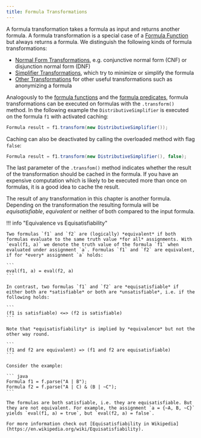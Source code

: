 ```yaml
---
title: Formula Transformations
---
```


A formula transformation takes a formula as input and returns another formula. A formula transformation is a special case of a [Formula Function](../formula-functions) but always returns a formula. We distinguish the following kinds of formula transformations:

- [Normal Form Transformations](normal-form-transformations), e.g. conjunctive normal form (CNF) or disjunction normal form (DNF)
- [Simplifier Transformations](simplifier-transformations), which try to minimize or simplify the formula
- [Other Transformations](other-transformations) for other useful transformations such as anonymizing a formula

Analogously to the [formula functions](../formula-functions) and the [formula predicates](../formula-predicates), formula transformations can be executed on formulas with the `.transform()` method. In the following example the `DistributiveSimplifier` is executed on the formula `f1` with activated caching:

``` java
Formula result = f1.transform(new DistributiveSimplifier());
```

Caching can also be deactivated by calling the overloaded method with flag `false`:

``` java
Formula result = f1.transform(new DistributiveSimplifier(), false);
```

The last parameter of the `.transfom()` method indicates whether the result of the transformation should be cached in the formula. If you have an expensive computation which is likely to be executed more than once on formulas, it is a good idea to cache the result.

The result of any transformation in this chapter is another formula. Depending on the transformation the resulting formula will be *equisatisfiable*, *equivalent* or neither of both compared to the input formula.

!!! info "Equivalence vs Equisatisfiability"

    Two formulas `f1` and `f2` are (logically) *equivalent* if both formulas evaluate to the same truth value *for all* assignments. With `eval(f1, a)` we denote the truth value of the formula `f1` when evaluated under assignment `a`. Formulas `f1` and `f2` are equivalent, if for *every* assignment `a` holds:

    ```
    eval(f1, a) = eval(f2, a)
    ```

    In contrast, two formulas `f1` and `f2` are *equisatisfiable* if either both are *satisfiable* or both are *unsatisfiable*, i.e. if the following holds:

    ```
    (f1 is satisfiable) <=> (f2 is satisfiable)
    ```

    Note that *equisatisfiability* is implied by *equivalence* but not the other way round.

    ```
    (f1 and f2 are equivalent) => (f1 and f2 are equisatisfiable)
    ```

    Consider the example:

    ``` java
    Formula f1 = f.parse("A | B");
    Formula f2 = f.parse("A | C) & (B | ~C");
    ```

    The formulas are both satisfiable, i.e. they are equisatisfiable. But they are not equivalent. For example, the assignment `a = {~A, B, ~C}` yields `eval(f1, a) = true`, but `eval(f2, a) = false`.

    For more information check out [Equisatisfiability in Wikipedia](https://en.wikipedia.org/wiki/Equisatisfiability).

